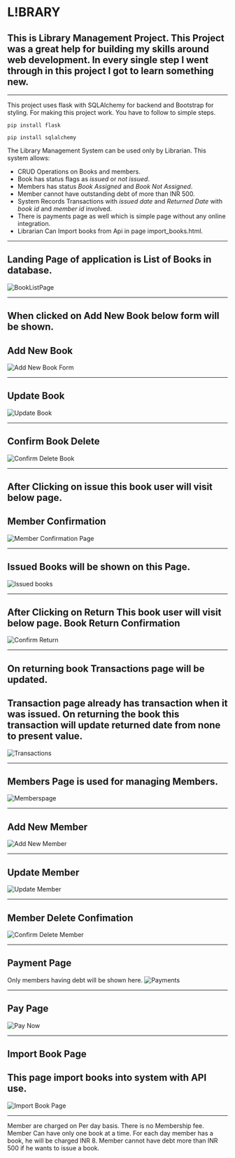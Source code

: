 # L!BRARY
This is Library Management Project.
This Project was a great help for building my skills around web development. 
In every single step I went through in this project I got to learn something new.
---
___
This project uses flask with SQLAlchemy for backend and Bootstrap for styling.
For making this project work. You have to follow to simple steps.

```
pip install flask

pip install sqlalchemy
```
The Library Management System can be used only by Librarian. This system allows:
* CRUD Operations on Books and members.
* Book has status flags as _issued_ or _not issued_.
* Members has status _Book Assigned_ and _Book Not Assigned_.
* Member cannot have outstanding debt of more than INR 500.
* System Records Transactions with _issued date_ and _Returned Date_ with _book id_ and _member id_ involved.
* There is payments page as well which is simple page without any online integration.
* Librarian Can Import books from Api in page import_books.html.
___


## Landing Page of application is List of Books in database.
![BookListPage](https://user-images.githubusercontent.com/108964197/181048121-6b7cc45e-d49d-404f-a9a1-589faffb2af9.png)
___
## When clicked on Add New Book below form will be shown.
## Add New Book
![Add New Book Form](https://user-images.githubusercontent.com/108964197/181046192-440a22c4-cb92-4b5b-a04d-fcecd42c5f7d.png)
___
## Update Book
![Update Book](https://user-images.githubusercontent.com/108964197/181046269-a50ad1a0-ed19-4e14-8f52-da385f92d45b.png)

___
## Confirm Book Delete
![Confirm Delete Book](https://user-images.githubusercontent.com/108964197/181047196-89e97c74-4ca5-474c-95e1-16b6c46fa69c.png)


___
## After Clicking on issue this book user will visit below page.
## Member Confirmation
![Member Confirmation Page](https://user-images.githubusercontent.com/108964197/181046363-2750ae33-ba07-42b1-8a6d-fb6a683cf80e.png)

___
## Issued Books will be shown on this Page.
![Issued books](https://user-images.githubusercontent.com/108964197/181046465-c9e20b47-f5d3-45c0-afee-3b9a2894f755.png)
___
## After Clicking on Return This book user will visit below page. Book Return Confirmation
![Confirm Return](https://user-images.githubusercontent.com/108964197/181046590-17f00f1a-075d-4add-b873-2ccccf24c5ad.png)

___
## On returning book Transactions page will be updated.
## Transaction page already has transaction when it was issued. On returning the book this transaction will update returned date from none to present value.
![Transactions](https://user-images.githubusercontent.com/108964197/181046690-b5e692e6-5d4b-4d83-8823-5a377dc6575a.png)


___
## Members Page is used for managing Members.
![Memberspage](https://user-images.githubusercontent.com/108964197/181046810-868318df-5721-494a-8818-8f4f654ece06.png)


___
## Add New Member
![Add New Member](https://user-images.githubusercontent.com/108964197/181050714-fb43e105-387a-4d04-a863-63a59c3826fa.png)



___
## Update Member
![Update Member](https://user-images.githubusercontent.com/108964197/181046948-337cf243-ad99-4377-8610-3c4ff1671770.png)
___
## Member Delete Confimation
![Confirm Delete Member](https://user-images.githubusercontent.com/108964197/181047061-eb00fa5e-032a-477f-a15a-fbfb861daa0c.png)


___
## Payment Page
Only members having debt will be shown here.
![Payments ](https://user-images.githubusercontent.com/108964197/181047359-9cbc074b-b043-4314-b3a4-531ba0f350f9.png)
___
## Pay Page
![Pay Now](https://user-images.githubusercontent.com/108964197/181047430-644b8565-308f-48a7-941d-587fa71a4251.png)
___
## Import Book Page
## This page import books into system with API use.
![Import Book Page](https://user-images.githubusercontent.com/108964197/181047759-cafced00-5100-4f51-8c0a-27fba59e3824.png)
___

Member are charged on Per day basis. There is no Membership fee.
Member Can have only one book at a time.
For each day member has a book, he will be charged INR 8. Member cannot have debt more than INR 500 if he wants to issue a book.





